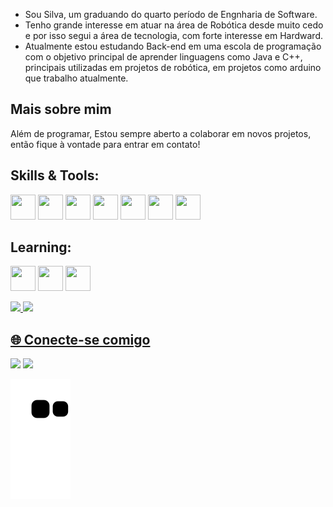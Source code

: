 - Sou Silva, um graduando do quarto período de Engnharia de Software.
- Tenho grande interesse em atuar na área de Robótica desde muito cedo e por isso segui a área de tecnologia, com forte interesse em Hardward.
- Atualmente estou estudando Back-end em uma escola de programação com o objetivo principal de aprender linguagens como Java e C++, principais utilizadas em projetos de robótica, em projetos como arduino que trabalho atualmente.

## Mais sobre mim
Além de programar, Estou sempre aberto a colaborar em novos projetos, então fique à vontade para entrar em contato!
## Skills & Tools:
<img src="https://cdn.jsdelivr.net/gh/devicons/devicon@latest/icons/arduino/arduino-original-wordmark.svg" width="40" height="40"/> <img src="https://cdn.jsdelivr.net/gh/devicons/devicon@latest/icons/git/git-original.svg" width="40" height="40"/> <img src="https://cdn.jsdelivr.net/gh/devicons/devicon@latest/icons/linux/linux-original.svg" width="40" height="40"/> <img src="https://cdn.jsdelivr.net/gh/devicons/devicon@latest/icons/mysql/mysql-original-wordmark.svg" width="40" height="40"/> <img src="https://cdn.jsdelivr.net/gh/devicons/devicon@latest/icons/java/java-original.svg" width="40" height="40"/> <img src="https://cdn.jsdelivr.net/gh/devicons/devicon@latest/icons/docker/docker-original.svg" width="40" height="40" /> <img src="https://cdn.jsdelivr.net/gh/devicons/devicon@latest/icons/figma/figma-original.svg" width="40" height="40"/>
          
          
## Learning:
<img src="https://cdn.jsdelivr.net/gh/devicons/devicon@latest/icons/terraform/terraform-original.svg" width="40" height="40"/>   <img src="https://cdn.jsdelivr.net/gh/devicons/devicon@latest/icons/gitlab/gitlab-original.svg" width="40" height="40" />   <img src="https://cdn.jsdelivr.net/gh/devicons/devicon@latest/icons/nginx/nginx-original.svg" width="40" height="40"/>
          
<div>
<a href="https://github.com/hadesds">
<img loading="lazy" height="180em" src="https://github-readme-stats.vercel.app/api/top-langs/?username=hadesds&layout=compact&langs_count=7&theme=dracula"/>
<img loading="lazy" height="180em" src="https://github-readme-stats.vercel.app/api?username=hadesds&show_icons=true&theme=dracula&include_all_commits=true&count_private=true"/>
</div>
  

## 🌐 Conecte-se comigo
<div>
  <a href = "mailto:hadessds@gmail.com"><img loading="lazy" src="https://img.shields.io/badge/Gmail-D14836?style=for-the-badge&logo=gmail&logoColor=white" target="_blank"></a>
<a href="https://www.linkedin.com/in/rafael-silva-664359218" target="_blank"><img loading="lazy" src="https://img.shields.io/badge/-LinkedIn-%230077B5?style=for-the-badge&logo=linkedin&logoColor=white" target="_blank"></a>  
</div>

![Snake animation](https://github.com/hadesds/hadesds/blob/output/github-contribution-grid-snake.svg)
